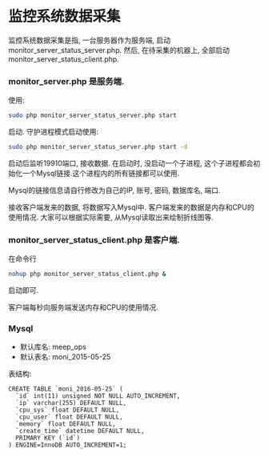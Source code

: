 # 监控系统数据采集
监控系统数据采集是指, 一台服务器作为服务端, 启动monitor_server_status_server.php. 然后, 在待采集的机器上, 全部启动monitor_server_status_client.php.

### monitor_server.php 是服务端.
使用:
```bash
sudo php monitor_server_status_server.php start
```
启动. 守护进程模式启动使用:
```bash
sudo php monitor_server_status_server.php start -d
```
启动后监听19910端口, 接收数据. 在启动时, 没启动一个子进程, 这个子进程都会初始化一个Mysql链接.这个进程内的所有链接都可以使用.

Mysql的链接信息请自行修改为自己的IP, 账号, 密码, 数据库名, 端口.

接收客户端发来的数据, 将数据写入Mysql中. 客户端发来的数据是内存和CPU的使用情况. 大家可以根据实际需要, 从Mysql读取出来绘制折线图等.

### monitor_server_status_client.php 是客户端.
在命令行
```bash
nohup php monitor_server_status_client.php &
```
启动即可.

客户端每秒向服务端发送内存和CPU的使用情况.


### Mysql
- 默认库名: meep_ops
- 默认表名: moni_2015-05-25

表结构:
```
CREATE TABLE `moni_2016-05-25` (
  `id` int(11) unsigned NOT NULL AUTO_INCREMENT,
  `ip` varchar(255) DEFAULT NULL,
  `cpu_sys` float DEFAULT NULL,
  `cpu_user` float DEFAULT NULL,
  `memory` float DEFAULT NULL,
  `create_time` datetime DEFAULT NULL,
  PRIMARY KEY (`id`)
) ENGINE=InnoDB AUTO_INCREMENT=1;
```